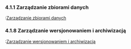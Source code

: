 ### 4.1.1 Zarządzanie zbiorami danych

:[Zarządzanie zbiorami danych](4.1.1.zarzadzanie.zbiorami.danych/zarzadzanie.zbiorami.danych.md)

### 4.1.8 Zarządzanie wersjonowaniem i archiwizacją

:[Zarządzanie wersjonowaniem i archiwizacją](4.1.8.zarzadzanie.wersjonowaniem.i.archiwizacja/zarzadzanie.wersjonowaniem.i.archiwizacja.md)